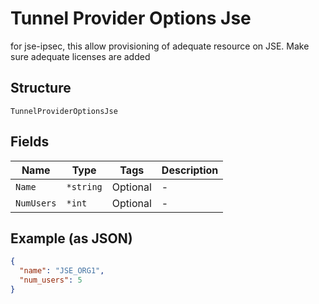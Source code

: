 
# Tunnel Provider Options Jse

for jse-ipsec, this allow provisioning of adequate resource on JSE. Make sure adequate licenses are added

## Structure

`TunnelProviderOptionsJse`

## Fields

| Name | Type | Tags | Description |
|  --- | --- | --- | --- |
| `Name` | `*string` | Optional | - |
| `NumUsers` | `*int` | Optional | - |

## Example (as JSON)

```json
{
  "name": "JSE_ORG1",
  "num_users": 5
}
```

